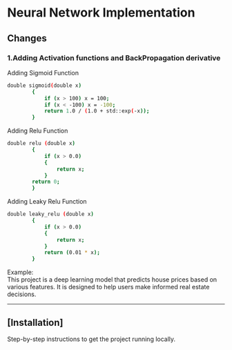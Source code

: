 
# Neural Network Implementation

## Changes
### 1.Adding Activation functions and BackPropagation derivative
Adding Sigmoid Function
``` bash
double sigmoid(double x)
		{
    		if (x > 100) x = 100;
    		if (x < -100) x = -100;
    		return 1.0 / (1.0 + std::exp(-x));
		}
```  
Adding Relu Function
``` bash
double relu (double x)
		{
			if (x > 0.0) 
			{
				return x;
			}
		return 0;
		}
```
Adding Leaky Relu Function
``` bash
double leaky_relu (double x)
		{
			if (x > 0.0)
			{
				return x;
			}
			return (0.01 * x);  
		}
```
Example:  
This project is a deep learning model that predicts house prices based on various features. It is designed to help users make informed real estate decisions.

---

## [Installation]  
Step-by-step instructions to get the project running locally.  

